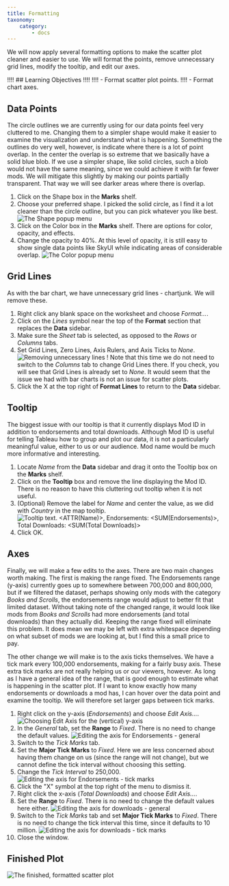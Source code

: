 ```yaml
---
title: Formatting
taxonomy:
    category:
        - docs
---
```


We will now apply several formatting options to make the scatter plot cleaner and easier to use. We will format the points, remove unnecessary grid lines, modify the tooltip, and edit our axes.

!!!! ## Learning Objectives
!!!! 
!!!! - Format scatter plot points.
!!!! - Format chart axes.

## Data Points

The circle outlines we are currently using for our data points feel very cluttered to me. Changing them to a simpler shape would make it easier to examine the visualization and understand what is happening. Something the outlines do very well, however, is indicate where there is a lot of point overlap. In the center the overlap is so extreme that we basically have a solid blue blob. If we use a simpler shape, like solid circles, such a blob would not have the same meaning, since we could achieve it with far fewer mods. We will mitigate this slightly by making our points partially transparent. That way we will see darker areas where there is overlap.

1. Click on the Shape box in the **Marks** shelf.
2. Choose your preferred shape. I picked the solid circle, as I find it a lot cleaner than the circle outline, but you can pick whatever you like best.
![The Shape popup menu](01.shape-circle.png?cropResize=300,500)
3. Click on the Color box in the **Marks** shelf. There are options for color, opacity, and effects.
4. Change the opacity to 40%. At this level of opacity, it is still easy to show single data points like SkyUI while indicating areas of considerable overlap.
![The Color popup menu](02.color-opacity.png?cropResize=300,800)

## Grid Lines

As with the bar chart, we have unnecessary grid lines - chartjunk. We will remove these.

1. Right click any blank space on the worksheet and choose _Format..._.
2. Click on the _Lines_ symbol near the top of the **Format** section that replaces the **Data** sidebar.
3. Make sure the _Sheet_ tab is selected, as opposed to the _Rows_ or _Columns_ tabs.
4. Set Grid Lines, Zero Lines, Axis Rulers, and Axis Ticks to _None_.
![Removing unnecessary lines](03.format-lines.png)
! Note that this time we do not need to switch to the _Columns_ tab to change Grid Lines there. If you check, you will see that Grid Lines is already set to _None_. It would seem that the issue we had with bar charts is not an issue for scatter plots.
5. Click the X at the top right of **Format Lines** to return to the **Data** sidebar.

## Tooltip

The biggest issue with our tooltip is that it currently displays Mod ID in addition to endorsements and total downloads. Although Mod ID is useful for telling Tableau how to group and plot our data, it is not a particularly meaningful value, either to us or our audience. Mod name would be much more informative and interesting.

1. Locate _Name_ from the **Data** sidebar and drag it onto the Tooltip box on the **Marks** shelf.
2. Click on the **Tooltip** box and remove the line displaying the Mod ID. There is no reason to have this cluttering out tooltip when it is not useful.
3. (Optional) Remove the label for _Name_ and center the value, as we did with _Country_ in the map tooltip.
![Tooltip text. <ATTR(Name)>, Endorsements: <SUM(Endorsements)>, Total Downloads: <SUM(Total Downloads)>](04.tooltip.png?cropResize=700,700)
4. Click OK.

## Axes

Finally, we will make a few edits to the axes. There are two main changes worth making. The first is making the range fixed. The Endorsements range (y-axis) currently goes up to somewhere between 700,000 and 800,000, but if we filtered the dataset, perhaps showing only mods with the category _Books and Scrolls_, the endorsements range would adjust to better fit that limited dataset. Without taking note of the changed range, it would look like mods from _Books and Scrolls_ had more endorsements (and total downloads) than they actually did. Keeping the range fixed will eliminate this problem. It does mean we may be left with extra whitespace depending on what subset of mods we are looking at, but I find this a small price to pay.

The other change we will make is to the axis ticks themselves. We have a tick mark every 100,000 endorsements, making for a fairly busy axis. These extra tick marks are not really helping us or our viewers, however. As long as I have a general idea of the range, that is good enough to estimate what is happening in the scatter plot. If I want to know exactly how many endorsements or downloads a mod has, I can hover over the data point and examine the tooltip. We will therefore set larger gaps between tick marks.

1. Right click on the y-axis (_Endorsements_) and choose _Edit Axis..._.
![Choosing Edit Axis for the (vertical) y-axis](13.edit-axis.png)
2. In the _General_ tab, set the **Range** to _Fixed_. There is no need to change the default values.
![Editing the axis for Endorsements - general](14.endorsements-range.png?cropResize=700,700)
3. Switch to the _Tick Marks_ tab.
4. Set the **Major Tick Marks** to _Fixed_. Here we are less concerned about having them change on us (since the range will not change), but we cannot define the tick interval without choosing this setting.
5. Change the _Tick Interval_ to 250,000.
![Editing the axis for Endorsements - tick marks](15.endorsements-ticks.png?cropResize=700,700)
6. Click the "X" symbol at the top right of the menu to dismiss it.
7. Right click the x-axis (_Total Downloads_) and choose _Edit Axis..._.
8. Set the **Range** to _Fixed_. There is no need to change the default values here either.
![Editing the axis for downloads - general](16.dls-range.png?cropResize=700,700)
9. Switch to the _Tick Marks_ tab and set **Major Tick Marks** to _Fixed_. There is no need to change the tick interval this time, since it defaults to 10 million.
![Editing the axis for downloads - tick marks](17.dls-ticks.png?cropResize=700,700)
10. Close the window.

## Finished Plot

![The finished, formatted scatter plot](18.finished-plot.png)